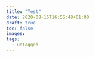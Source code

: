```yaml
---
title: "Test"
date: 2020-08-15T16:55:48+01:00
draft: true
toc: false
images:
tags:
  - untagged
---
```


